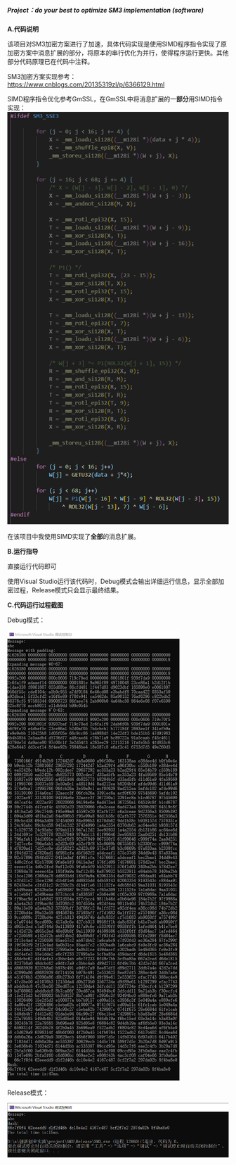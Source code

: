 ##### Project：do your best to optimize SM3 implementation (software)



**A.代码说明**

该项目对SM3加密方案进行了加速，具体代码实现是使用SIMD程序指令实现了原加密方案中消息扩展的部分，将原本的串行优化为并行，使得程序运行更快。其他部分代码原理已在代码中注释。

SM3加密方案实现参考：https://www.cnblogs.com/20135319zl/p/6366129.html

SIMD程序指令优化参考GmSSL，在GmSSL中将消息扩展的一**部分**用SIMD指令实现：
![gmssl_simd.png](https://github.com/zhong-h/Creatqz/blob/main/image/01_optimize_SM3/gmssl_simd.png)

在该项目中我使用SIMD实现了**全部**的消息扩展。



**B.运行指导**

直接运行代码即可

使用Visual Studio运行该代码时，Debug模式会输出详细运行信息，显示全部加密过程，Release模式只会显示最终结果。



**C.代码运行过程截图**

Debug模式：

![debug_res.png](https://github.com/zhong-h/Creatqz/blob/main/image/01_optimize_SM3/debug_res.png)


Release模式：

![release_res.png](https://github.com/zhong-h/Creatqz/blob/main/image/01_optimize_SM3/release_res.png)

